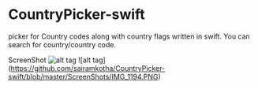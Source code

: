 # CountryPicker-swift
picker for Country codes along with country flags written in swift. You can search for country/country code.

ScreenShot
![alt tag](https://github.com/sairamkotha/CountryPicker-swift/blob/master/ScreenShots/IMG_1193.PNG)
![alt tag] (https://github.com/sairamkotha/CountryPicker-swift/blob/master/ScreenShots/IMG_1194.PNG)
